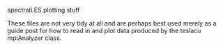 spectralLES plotting stuff

These files are not very tidy at all and are perhaps best used merely as a guide post for how to read in and plot data produced by the teslacu mpiAnalyzer class.
